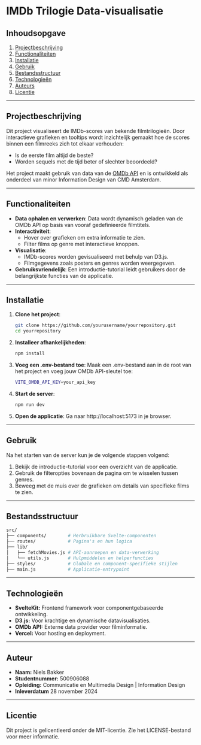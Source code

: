 # IMDb Trilogie Data-visualisatie

## Inhoudsopgave
1. [Projectbeschrijving](#projectbeschrijving)
2. [Functionaliteiten](#functionaliteiten)
3. [Installatie](#installatie)
4. [Gebruik](#gebruik)
5. [Bestandsstructuur](#bestandsstructuur)
6. [Technologieën](#technologieën)
7. [Auteurs](#auteur)
8. [Licentie](#licentie)

---

## Projectbeschrijving

Dit project visualiseert de IMDb-scores van bekende filmtrilogieën. Door interactieve grafieken en tooltips wordt inzichtelijk gemaakt hoe de scores binnen een filmreeks zich tot elkaar verhouden:
- Is de eerste film altijd de beste?
- Worden sequels met de tijd beter of slechter beoordeeld?

Het project maakt gebruik van data van de [OMDb API](https://www.omdbapi.com/) en is ontwikkeld als onderdeel van minor Information Design van CMD Amsterdam.

---

## Functionaliteiten

- **Data ophalen en verwerken**: Data wordt dynamisch geladen van de OMDb API op basis van vooraf gedefinieerde filmtitels.
- **Interactiviteit**:
  - Hover over grafieken om extra informatie te zien.
  - Filter films op genre met interactieve knoppen.
- **Visualisatie**:
  - IMDb-scores worden gevisualiseerd met behulp van D3.js.
  - Filmgegevens zoals posters en genres worden weergegeven.
- **Gebruiksvriendelijk**: Een introductie-tutorial leidt gebruikers door de belangrijkste functies van de applicatie.

---

## Installatie

1. **Clone het project**:
   ```bash
   git clone https://github.com/yourusername/yourrepository.git
   cd yourrepository
2. **Installeer afhankelijkheden**:
   ```bash
   npm install
3. **Voeg een .env-bestand toe**:
   Maak een .env-bestand aan in de root van het project en voeg jouw OMDb API-sleutel toe:
   ```bash
   VITE_OMDB_API_KEY=your_api_key
4. **Start de server**:
   ```bash
   npm run dev
5. **Open de applicatie**:
   Ga naar http://localhost:5173 in je browser.

---

## Gebruik 

Na het starten van de server kun je de volgende stappen volgend: 
1. Bekijk de introductie-tutorial voor een overzicht van de applicatie.
2. Gebruik de filteropties bovenaan de pagina om te wisselen tussen genres.
3. Beweeg met de muis over de grafieken om details van specifieke films te zien.

---

## Bestandsstructuur
 ```bash
src/
├── components/        # Herbruikbare Svelte-componenten
├── routes/            # Pagina's en hun logica
├── lib/
│   ├── fetchMovies.js # API-aanroepen en data-verwerking
│   └── utils.js       # Hulpmiddelen en helperfuncties
├── styles/            # Globale en component-specifieke stijlen
├── main.js            # Applicatie-entrypoint
```
---

## Technologieën 

- **SvelteKit:** Frontend framework voor componentgebaseerde ontwikkeling.
- **D3.js:** Voor krachtige en dynamische datavisualisaties.
- **OMDb API:** Externe data provider voor filminformatie.
- **Vercel:** Voor hosting en deployment.

---

## Auteur 

- **Naam:** Niels Bakker
- **Studentnummer:** 500906088
- **Opleiding:** Communicatie en Multimedia Design | Information Design 
- **Inleverdatum** 28 november 2024

---

## Licentie 

Dit project is gelicentieerd onder de MIT-licentie. Zie het LICENSE-bestand voor meer informatie.
